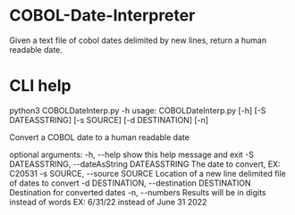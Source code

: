 # COBOL-Date-Interpreter
Given a text file of cobol dates delimited by new lines, return a human readable date.

# CLI help
python3 COBOLDateInterp.py -h
usage: COBOLDateInterp.py [-h] [-S DATEASSTRING] [-s SOURCE] [-d DESTINATION] [-n]

Convert a COBOL date to a human readable date

optional arguments:
  -h, --help            show this help message and exit
  -S DATEASSTRING, --dateAsString DATEASSTRING
                        The date to convert, EX: C20531
  -s SOURCE, --source SOURCE
                        Location of a new line delimited file of dates to convert
  -d DESTINATION, --destination DESTINATION
                        Destination for converted dates
  -n, --numbers         Results will be in digits instead of words EX: 6/31/22 instead of June 31 2022
  